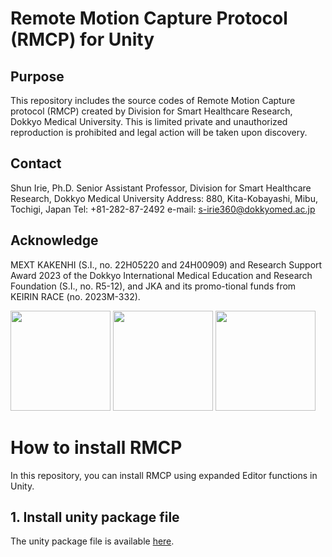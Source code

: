 # Remote Motion Capture Protocol (RMCP) for Unity
## Purpose
This repository includes the source codes of Remote Motion Capture protocol (RMCP) created by Division for Smart Healthcare Research, Dokkyo Medical University. This is limited private and unauthorized reproduction is prohibited and legal action will be taken upon discovery.
## Contact
Shun Irie, Ph.D. Senior Assistant Professor, Division for Smart Healthcare Research, Dokkyo Medical University
Address: 880, Kita-Kobayashi, Mibu, Tochigi, Japan Tel: +81-282-87-2492
e-mail: s-irie360@dokkyomed.ac.jp
## Acknowledge
MEXT KAKENHI (S.I., no. 22H05220 and 24H00909) and Research Support Award 2023 of the Dokkyo International Medical Education and Research Foundation (S.I., no. R5-12), and JKA and its promo-tional funds from KEIRIN RACE (no. 2023M-332).

<img src="https://github.com/user-attachments/assets/fdab8d35-89e1-40c1-8511-36f5eee5b702" width="160pt">

<img src="https://github.com/user-attachments/assets/555a9db3-1b9a-4f87-a191-6cb322b19dd2" width="160pt">

<img src="https://github.com/user-attachments/assets/82c7ad1f-8f74-4534-80d8-1e51b3fca6e6" width="160pt">

# How to install RMCP
In this repository, you can install RMCP using expanded Editor functions in Unity.
## 1. Install unity package file
The unity package file is available [here](https://github.com/shun-irie/RMCP_Dokkyo/raw/main/RemoteMotionCaptureProtocol.unitypackage).
